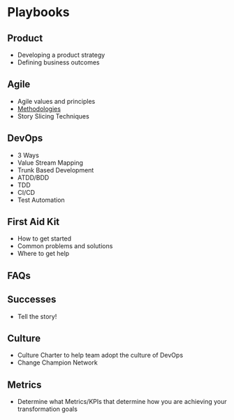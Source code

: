 # Playbooks

## Product

- Developing a product strategy
- Defining business outcomes

## Agile

- Agile values and principles
- [Methodologies](./agile/methodologies.md)
- Story Slicing Techniques

## DevOps

- 3 Ways
- Value Stream Mapping
- Trunk Based Development
- ATDD/BDD
- TDD
- CI/CD
- Test Automation

## First Aid Kit

- How to get started
- Common problems and solutions
- Where to get help

## FAQs

## Successes

- Tell the story!
  
## Culture

- Culture Charter to help team adopt the culture of DevOps
- Change Champion Network
  
## Metrics

- Determine what Metrics/KPIs that determine how you are achieving your transformation goals